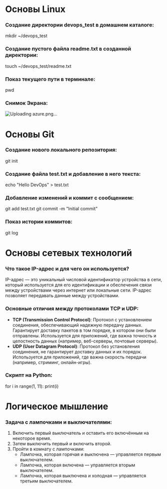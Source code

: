 

# Основы Linux
### Создание директории devops_test в домашнем каталоге:
mkdir ~/devops_test

### Создание пустого файла readme.txt в созданной директории:
touch ~/devops_test/readme.txt

### Показ текущего пути в терминале:
pwd

### Снимок Экрана:
![Uploading azure.png…]()


# Основы Git
### Создание нового локального репозитория:
git init

### Создание файла test.txt и добавление в него текста:
echo "Hello DevOps" > test.txt

### Добавление изменений и коммит с сообщением:
git add test.txt
git commit -m "Initial commit"

### Показ истории коммитов:
git log

# Основы сетевых технологий
### Что такое IP-адрес и для чего он используется?
IP-адрес — это уникальный числовой идентификатор устройства в сети, который используется для его идентификации и обеспечения связи между устройствами через интернет или локальные сети. IP-адрес позволяет передавать данные между устройствами.

### Основные отличия между протоколами TCP и UDP:
- **TCP (Transmission Control Protocol)**: Протокол с установлением соединения, обеспечивающий надежную передачу данных. Гарантирует доставку пакетов в том порядке, в котором они были отправлены. Используется для приложений, где важна точность и целостность данных (например, веб-серверы, почтовые серверы).
- **UDP (User Datagram Protocol)**: Протокол без установления соединения, не гарантирует доставку данных и их порядок. Используется для приложений, где важна скорость передачи (например, стриминг, онлайн-игры).



### Скрипт на Python:
for i in range(1, 11):
    print(i)

# Логическое мышление
### Задача с лампочками и выключателями:
1. Включить первый выключатель и оставить его включённым на некоторое время.
2. Затем выключить первый и включить второй.
3. Пройти в комнату с лампочками:
   - Лампочка, которая горячая и выключена — управляется первым выключателем.
   - Лампочка, которая включена — управляется вторым выключателем.
   - Лампочка, которая выключена и холодная — управляется третьим выключателем.
